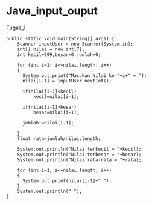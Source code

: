 # Java_input_ouput
Tugas_1

	public static void main(String[] args) {
        Scanner inputUser = new Scanner(System.in);
        int[] nilai = new int[7];
        int kecil=999,besar=0,jumlah=0;
		
        for (int i=1; i<=nilai.length; i++)
        {
          System.out.print("Masukan Nilai ke-"+i+" = ");
          nilai[i-1] = inputUser.nextInt();
		  
          if(nilai[i-1]<kecil)
              kecil=nilai[i-1];
		  
          if(nilai[i-1]>besar)
              besar=nilai[i-1];
		  
          jumlah+=nilai[i-1];

        }
        float rata=jumlah/nilai.length;
		
        System.out.println("Nilai terkecil = "+kecil);
        System.out.println("Nilai terbesar = "+besar);
        System.out.println("Nilai rata-rata = "+rata);
		
        for (int i=1; i<=nilai.length; i++)
        {  
          System.out.print(nilai[i-1]+" ");
        }
        System.out.println(" ");
    }
